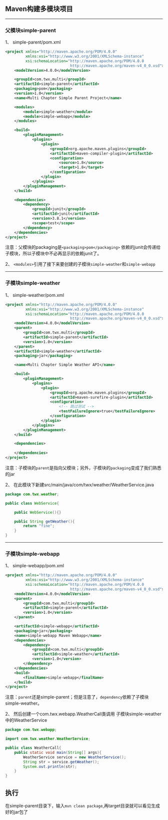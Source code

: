 ## Maven构建多模块项目
---
### 父模块simple-parent

1、 simple-parent/pom.xml
```xml
<project xmlns="http://maven.apache.org/POM/4.0.0"
         xmlns:xsi="http://www.w3.org/2001/XMLSchema-instance"
         xsi:schemaLocation="http://maven.apache.org/POM/4.0.0
                             http://maven.apache.org/maven-v4_0_0.xsd">
    <modelVersion>4.0.0</modelVersion>

    <groupId>com.twx.multi</groupId>
    <artifactId>simple-parent</artifactId>
    <packaging>pom</packaging>
    <version>1.0</version>
    <name>Multi Chapter Simple Parent Project</name>

    <modules>
        <module>simple-weather</module>
        <module>simple-webapp</module>
    </modules>

    <build>
        <pluginManagement>
            <plugins>
                <plugin>
                    <groupId>org.apache.maven.plugins</groupId>
                    <artifactId>maven-compiler-plugin</artifactId>
                    <configuration>
                        <source>1.8</source>
                        <target>1.8</target>
                    </configuration>
                </plugin>
            </plugins>
        </pluginManagement>
    </build>

    <dependencies>
        <dependency>
            <groupId>junit</groupId>
            <artifactId>junit</artifactId>
            <version>3.8.1</version>
            <scope>test</scope>
        </dependency>
    </dependencies>
</project>
```
 注意：父模块的packaging是```<packaging>pom</packaging>```
 依赖的junit会传递给子模块，所以子模块中不必再显示的依赖junit了。

2、 `<modules>`引用了接下来要创建的子模块`simple-weather`和`simple-webapp`

---

### 子模块simple-weather

1、 simple-weather/pom.xml
```xml
<project xmlns="http://maven.apache.org/POM/4.0.0"
         xmlns:xsi="http://www.w3.org/2001/XMLSchema-instance"
         xsi:schemaLocation="http://maven.apache.org/POM/4.0.0
                             http://maven.apache.org/maven-v4_0_0.xsd">
    <modelVersion>4.0.0</modelVersion>
    <parent>
        <groupId>com.twx.multi</groupId>
        <artifactId>simple-parent</artifactId>
        <version>1.0</version>
    </parent>
    <artifactId>simple-weather</artifactId>
    <packaging>jar</packaging>

    <name>Multi Chapter Simple Weather API</name>

    <build>
        <pluginManagement>
            <plugins>
                <plugin>
                    <groupId>org.apache.maven.plugins</groupId>
                    <artifactId>maven-surefire-plugin</artifactId>
                    <configuration>
                        <!-- 跳过测试 -->
                        <testFailureIgnore>true</testFailureIgnore>
                    </configuration>
                </plugin>
            </plugins>
        </pluginManagement>
    </build>

    <dependencies>
        
    </dependencies>
</project>
```

注意：子模块的`parent`是指向父模块；另外，子模块的`packaging`变成了我们熟悉的jar

2、 在此模块下新建src/main/java/com/twx/weather/WeatherService.java
```java
package com.twx.weather;

public class WebService{

    public WebService(){}

    public String getWeather(){
        return "fine";
    }
}
```

---

### 子模块simple-webapp

1、 simple-webapp/pom.xml
```xml
<project xmlns="http://maven.apache.org/POM/4.0.0"
         xmlns:xsi="http://www.w3.org/2001/XMLSchema-instance"
         xsi:schemaLocation="http://maven.apache.org/POM/4.0.0
                             http://maven.apache.org/maven-v4_0_0.xsd">
    <modelVersion>4.0.0</modelVersion>
    <parent>
        <groupId>com.twx.multi</groupId>
        <artifactId>simple-parent</artifactId>
        <version>1.0</version>
    </parent>

    <artifactId>simple-webapp</artifactId>
    <packaging>jar</packaging>
    <name>simple-webapp Maven Webapp</name>
    <dependencies>
        <dependency>
            <groupId>com.twx.multi</groupId>
            <artifactId>simple-weather</artifactId>
            <version>1.0</version>
        </dependency>
    </dependencies>
    <build>
        <finalName>simple-webapp</finalName>
    </build>
</project>
```

 注意：`parent`还是simple-parent；但是注意了，`dependency`依赖了子模块simple-weather。

2、 然后创建一个com.twx.webapp.WeatherCall类调用 子模块simple-weather中的WeatherService
```java
package com.twx.webapp;

import com.twx.weather.WeatherService;

public class WeatherCall{
    public static void main(String[] args){
        WeatherService service = new WeatherService();
        String str = service.getWeather();
        System.out.println(str);
    }
}
```

## 执行

在simple-parent目录下，输入`mvn clean package`,再target目录就可以看见生成好的jar包了